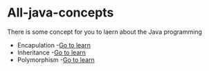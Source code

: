 # All-java-concepts
There is some concept for you to laern about the Java programming

- Encapulation
   -[Go to learn](https://youtu.be/1g7uZGtDYXs)
- Inheritance
   -[Go to learn](https://youtu.be/2iFQBDF8ImA)
-  Polymorphism
   -[Go to learn](https://youtu.be/cjbiC2DAyMk)
